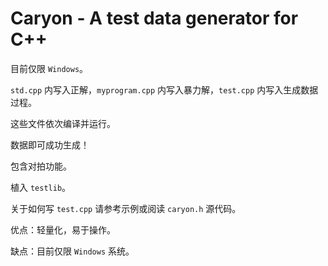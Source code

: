 # Caryon - A test data generator for C++

目前仅限 `Windows`。

`std.cpp` 内写入正解，`myprogram.cpp` 内写入暴力解，`test.cpp` 内写入生成数据过程。

这些文件依次编译并运行。

数据即可成功生成！

包含对拍功能。

植入 `testlib`。

关于如何写 `test.cpp` 请参考示例或阅读 `caryon.h` 源代码。

优点：轻量化，易于操作。

缺点：目前仅限 `Windows` 系统。

